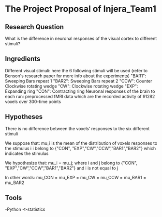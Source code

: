 # The Project Proposal of Injera_Team1
## Research Question 
What is the difference in neuronal responses of the visual cortex to different stimuli?
## Ingredients
Different visual stimuli: here the 6 following stimuli will be used (refer to Benson's research paper for more info about the experiments)
"BAR1": Sweeping Bars repeat 1
"BAR2": Sweeping Bars repeat 2
"CCW": Counter Clockwise rotating wedge
"CW": Clockwise rotating wedge
"EXP": Expanding ring
"CON": Contracting ring
Neuronal responses of the brain to each run: preprocessed fMRI data which are the recorded activity of 91282 voxels over 300-time points
## Hypotheses 
There is no difference between the voxels' responses to the six different stimuli

We suppose that:
mu_i is the mean of the distribution of voxels responses to the stimulus i
i belong to {"CON", "EXP","CW","CCW","BAR1","BAR2"} which indicates the stimulus

We hypothesize that:
mu_i = mu_j; where i and j belong to {"CON", "EXP","CW","CCW","BAR1","BAR2"} and i is not equal to j

In other words:
mu_CON = mu_EXP = mu_CW = mu_CCW = mu_BAR1 = mu_BAR2
## Tools
-Python 
-t-statistics
